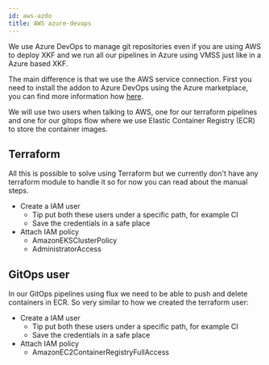 ```yaml
---
id: aws-azdo
title: AWS azure-devops
---
```


We use Azure DevOps to manage git repositories even if you are using AWS to deploy XKF and we run all our pipelines in Azure using VMSS just like in a Azure based XKF.

The main difference is that we use the AWS service connection.
First you need to install the addon to Azure DevOps using the Azure marketplace,
you can find more information how [here](https://docs.aws.amazon.com/vsts/latest/userguide/getting-started.html).

We will use two users when talking to AWS, one for our terraform pipelines and one for
our gitops flow where we use Elastic Container Registry (ECR) to store the container images.

## Terraform

All this is possible to solve using Terraform but we currently don't have any terraform module to handle it so for now you can read about the manual steps.

- Create a IAM user
  - Tip put both these users under a specific path, for example CI
  - Save the credentials in a safe place
- Attach IAM policy
  - AmazonEKSClusterPolicy
  - AdministratorAccess

## GitOps user

In our GitOps pipelines using flux we need to be able to push and delete containers in ECR.
So very similar to how we created the terraform user:

- Create a IAM user
  - Tip put both these users under a specific path, for example CI
  - Save the credentials in a safe place
- Attach IAM policy
  - AmazonEC2ContainerRegistryFullAccess
